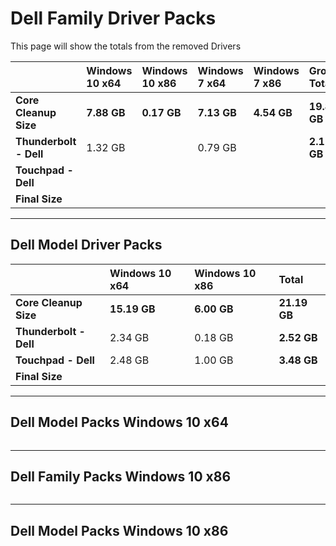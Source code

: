 # Dell Family Driver Packs

This page will show the totals from the removed Drivers

|  | **Windows 10 x64** | **Windows 10 x86** | **Windows 7 x64** | **Windows 7 x86** | **Group Totals** |
| :--- | :--- | :--- | :--- | :--- | :--- |
| **Core Cleanup Size** | **7.88 GB** | **0.17 GB** | **7.13 GB** | **4.54 GB** | **19.84 GB** |
| **Thunderbolt - Dell** | 1.32 GB |  | 0.79 GB |  | **2.11 GB** |
| **Touchpad - Dell** |  |  |  |  |  |
| **Final  Size** |  |  |  |  |  |

---

## Dell Model Driver Packs

|  | **Windows 10 x64** | **Windows 10 x86** | **Total** |
| :--- | :--- | :--- | :--- |
| **Core Cleanup Size** | **15.19 GB** | **6.00 GB** | **21.19 GB** |
| **Thunderbolt - Dell** | 2.34 GB | 0.18 GB | **2.52 GB** |
| **Touchpad - Dell** | 2.48 GB | 1.00 GB | **3.48 GB** |
| **Final Size** |  |  |  |

---

## Dell Model Packs Windows 10 x64

```

```

---

## Dell Family Packs Windows 10 x86

```

```

---

## Dell Model Packs Windows 10 x86

```

```



